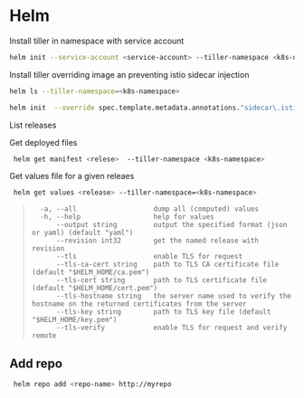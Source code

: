 # Helm

Install tiller in namespace with service account

```bash
helm init --service-account <service-account> --tiller-namespace <k8s-namespace> 
```

Install tiller overriding image an preventing istio sidecar injection

```bash
helm ls --tiller-namespace=<k8s-namespace> 
```

```bash
helm init  --override spec.template.metadata.annotations."sidecar\.istio\.io/inject"="false" --tiller-namespace openapi --service-account user-admin --tiller-image thirdparties/tiller:latest
```

List releases

Get deployed files

```bash
 helm get manifest <relese>  --tiller-namespace <k8s-namespace>
```

Get values file for a given releaes

```bash
 helm get values <release> --tiller-namespace=<k8s-namespace>
```

> ```text
>   -a, --all                   dump all (computed) values
>   -h, --help                  help for values
>       --output string         output the specified format (json or yaml) (default "yaml")
>       --revision int32        get the named release with revision
>       --tls                   enable TLS for request
>       --tls-ca-cert string    path to TLS CA certificate file (default "$HELM_HOME/ca.pem")
>       --tls-cert string       path to TLS certificate file (default "$HELM_HOME/cert.pem")
>       --tls-hostname string   the server name used to verify the hostname on the returned certificates from the server
>       --tls-key string        path to TLS key file (default "$HELM_HOME/key.pem")
>       --tls-verify            enable TLS for request and verify remote
> ```

## Add repo

```bash
 helm repo add <repo-name> http://myrepo
```

